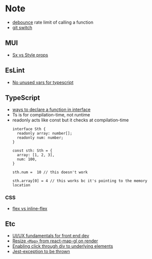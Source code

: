 # Note
- [debounce](https://lodash.com/docs/#debounce) rate limit of calling a function
- [git switch](https://stackoverflow.com/a/57266005)
## MUI
- [Sx vs Style props](https://stackoverflow.com/questions/72527461/when-should-i-use-style-instead-of-sx-prop-in-material-ui)

## EsLint
- [No unused vars for typescript](https://stackoverflow.com/questions/57802057/eslint-configuring-no-unused-vars-for-typescript)

## TypeScript
- [ways to declare a function in interface](https://stackoverflow.com/questions/30179394/multiple-ways-to-declare-a-function-on-a-typescript-interface-how-are-they-diff/30179665#30179665)
- Ts is for compilation-time, not runtime
- readonly acts like const but it checks at compilation-time
  ```
  interface Sth {
    readonly array: number[];
    readonly num: number;
  }

  const sth: Sth = {
    array: [1, 2, 3],
    num: 100,
  }

  sth.num =  10 // this doesn't work

  sth.array[0] = 4 // this works bc it's pointing to the memory location
  ```
### CSS
- [flex vs inline-flex](https://stackoverflow.com/a/27459133)
## Etc
- [UI/UX fundamentals for front end dev](https://medium.com/@hayavuk/ui-ux-design-fundamentals-for-the-front-end-developers-688ba43eaed4)
- [Resize `<Map>` from react-map-gl on render](https://stackoverflow.com/a/72984557)
- [Enabling click through div to underlying elements](https://stackoverflow.com/a/4839672)
- [Jest-exception to be thrown](https://stackoverflow.com/a/61982656)


